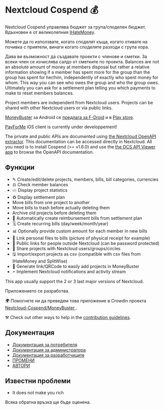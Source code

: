 # Nextcloud Cospend 💰

Nextcloud Cospend управлява бюджет за група/споделен бюджет. Вдъхновен е от великолепния [IHateMoney](https://github.com/spiral-project/ihatemoney/).

Можете да го използвате, когато споделят къща, когато отивате на почивка с приятели, винаги когато споделяте разходи с група хора.

Дава ви възможност да създавате проекти с членове и сметки. За всеки член се изчислява салдо от сметките по проекта. Balances are not an absolute amount of money at members disposal but rather a relative information showing if a member has spent more for the group than the group has spent for her/him, independently of exactly who spent money for whom. This way you can see who owes the group and who the group owes. Ultimately you can ask for a settlement plan telling you which payments to make to reset members balances.

Project members are independent from Nextcloud users. Projects can be shared with other Nextcloud users or via public links.

[MoneyBuster](https://gitlab.com/eneiluj/moneybuster) за Android се [предлага за F-Droid](https://f-droid.org/packages/net.eneiluj.moneybuster/) и в [Play store](https://play.google.com/store/apps/details?id=net.eneiluj.moneybuster).

[PayForMe](https://github.com/mayflower/PayForMe) iOS client is currently under developpement!

The private and public APIs are documented using [the Nextcloud OpenAPI extractor](https://github.com/nextcloud/openapi-extractor/). This documentation can be accessed directly in Nextcloud. All you need is to install Cospend (>= v1.6.0) and use the [the OCS API Viewer app](https://apps.nextcloud.com/apps/ocs_api_viewer) to browse the OpenAPI documentation.

## Функции

* ✎ Create/edit/delete projects, members, bills, bill categories, currencies
* ⚖ Check member balances
* 🗠 Display project statistics
* ♻ Display settlement plan
* Move bills from one project to another
* Move bills to trash before actually deleting them
* Archive old projects before deleting them
* 🎇 Automatically create reimbursement bills from settlement plan
* 🗓 Create recurring bills (day/week/month/year)
* 📊 Optionally provide custom amount for each member in new bills
* 🔗 Link personal files to bills (picture of physical receipt for example)
* 👩 Public links for people outside Nextcloud (can be password protected)
* 👫 Share projects with Nextcloud users/groups/circles
* 🖫 Import/export projects as csv (compatible with csv files from IHateMoney and SplitWise)
* 🔗 Generate link/QRCode to easily add projects in MoneyBuster
* 🗲 Implement Nextcloud notifications and activity stream

This app usually support the 2 or 3 last major versions of Nextcloud.

Приложението се разработва.

🌍 Помогнете ни да преведем това приложение в Crowdin проекта [Nextcloud-Cospend/MoneyBuster ](https://crowdin.com/project/moneybuster).

⚒ Check out other ways to help in the [contribution guidelines](https://github.com/julien-nc/cospend-nc/blob/master/CONTRIBUTING.md).

## Документация

* [Документация за потребителя](https://github.com/julien-nc/cospend-nc/blob/master/docs/user.md)
* [Документация за администратора](https://github.com/julien-nc/cospend-nc/blob/master/docs/admin.md)
* [Документация за разработчиците](https://github.com/julien-nc/cospend-nc/blob/master/docs/dev.md)
* [ПРОМЕНИ](https://github.com/julien-nc/cospend-nc/blob/master/CHANGELOG.md#change-log)
* [АВТОРИ](https://github.com/julien-nc/cospend-nc/blob/master/AUTHORS.md#authors)

## Известни проблеми

* It does not make you rich

Всяка обратна връзка ще бъде оценена.


